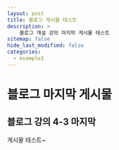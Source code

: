 ```yaml
---
layout: post
title: 블로그 게시물 테스트
description: >
    블로그 개설 강의 마지막 게시물 테스트
sitemap: false
hide_last_modified: false
categories:
  - example1
---
```


# 블로그 마지막 게시물

## 블로그 강의 4-3 마지막

게시물 테스트~


